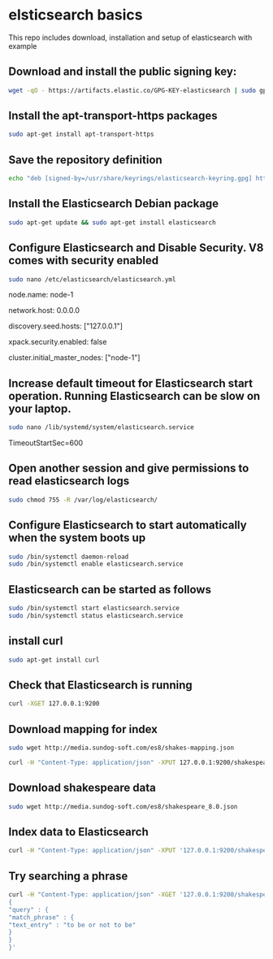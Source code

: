 # elsticsearch basics
This repo includes download, installation and setup of elasticsearch with example

## Download and install the public signing key:

```bash
wget -qO - https://artifacts.elastic.co/GPG-KEY-elasticsearch | sudo gpg --dearmor -o /usr/share/keyrings/elasticsearch-keyring.gpg
```

## Install the apt-transport-https packages

```bash
sudo apt-get install apt-transport-https
```

## Save the repository definition

```bash
echo "deb [signed-by=/usr/share/keyrings/elasticsearch-keyring.gpg] https://artifacts.elastic.co/packages/8.x/apt stable main" | sudo tee /etc/apt/sources.list.d/elastic-8.x.list
```

## Install the Elasticsearch Debian package

```bash
sudo apt-get update && sudo apt-get install elasticsearch
```

## Configure Elasticsearch and Disable Security. V8 comes with security enabled

```bash
sudo nano /etc/elasticsearch/elasticsearch.yml
```

node.name:  node-1

network.host: 0.0.0.0

discovery.seed.hosts: ["127.0.0.1"]

xpack.security.enabled: false

cluster.initial_master_nodes: ["node-1"]


## Increase default timeout for Elasticsearch start operation. Running Elasticsearch can be slow on your laptop. 

```bash
sudo nano /lib/systemd/system/elasticsearch.service
```

TimeoutStartSec=600

## Open another session and give permissions to read elasticsearch logs

```bash
sudo chmod 755 -R /var/log/elasticsearch/
```

## Configure Elasticsearch to start automatically when the system boots up

```bash
sudo /bin/systemctl daemon-reload
sudo /bin/systemctl enable elasticsearch.service
```

## Elasticsearch can be started as follows
```bash
sudo /bin/systemctl start elasticsearch.service
sudo /bin/systemctl status elasticsearch.service
```

## install curl
```bash
sudo apt-get install curl
```

## Check that Elasticsearch is running
```bash
curl -XGET 127.0.0.1:9200
```


## Download mapping for index
```bash
sudo wget http://media.sundog-soft.com/es8/shakes-mapping.json
```

```bash
curl -H "Content-Type: application/json" -XPUT 127.0.0.1:9200/shakespeare --data-binary @shakes-mapping.json
```

## Download shakespeare data
```bash
sudo wget http://media.sundog-soft.com/es8/shakespeare_8.0.json
```

## Index data to Elasticsearch
```bash
curl -H "Content-Type: application/json" -XPUT '127.0.0.1:9200/shakespeare/_bulk' --data-binary @shakespeare_8.0.json
```

## Try searching a phrase

```bash
curl -H "Content-Type: application/json" -XGET '127.0.0.1:9200/shakespeare/_search?pretty' -d '
{
"query" : {
"match_phrase" : {
"text_entry" : "to be or not to be"
}
}
}' 
```
